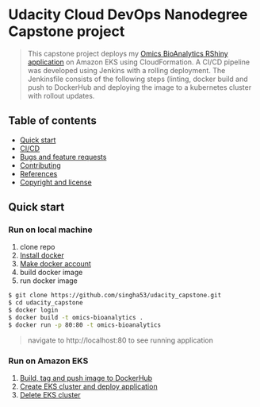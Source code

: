 # Udacity Cloud DevOps Nanodegree Capstone project

> This capstone project deploys my [Omics BioAnalytics RShiny application](https://github.com/singha53/omicsBioAnalytics) on Amazon EKS using CloudFormation. A CI/CD pipeline was developed using Jenkins with a rolling deployment. The Jenkinsfile consists of the following steps (linting, docker build and push to DockerHub and deploying the image to a kubernetes cluster with rollout updates.

## Table of contents

* [Quick start](#quick-start)
* [CI/CD](#cicd)
* [Bugs and feature requests](#bugs-and-feature-requests)
* [Contributing](#contributing)
* [References](#ref)
* [Copyright and license](#copyright-and-license)

## Quick start

### Run on local machine
1) clone repo
2) [Install docker](https://docs.docker.com/get-docker/)
3) [Make docker account](https://hub.docker.com/signup)
4) build docker image
5) run docker image

```bash
$ git clone https://github.com/singha53/udacity_capstone.git
$ cd udacity_capstone
$ docker login
$ docker build -t omics-bioanalytics .
$ docker run -p 80:80 -t omics-bioanalytics
```

> navigate to http://localhost:80 to see running application

### Run on Amazon EKS

1) [Build, tag and push image to DockerHub](https://github.com/singha53/udacity_capstone/blob/master/docs/dockerhub.md)
2) [Create EKS cluster and deploy application](https://github.com/singha53/udacity_capstone/blob/master/docs/eks_create.md)
3) [Delete EKS cluster](https://github.com/singha53/udacity_capstone/blob/master/docs/eks_delete.md)
